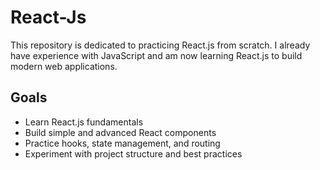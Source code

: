 # React-Js

This repository is dedicated to practicing React.js from scratch. I already have experience with JavaScript and am now learning React.js to build modern web applications.

## Goals

- Learn React.js fundamentals
- Build simple and advanced React components
- Practice hooks, state management, and routing
- Experiment with project structure and best practices


